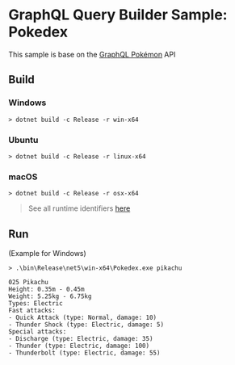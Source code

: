 # GraphQL Query Builder Sample: Pokedex

This sample is base on the [GraphQL Pokémon](https://github.com/lucasbento/graphql-pokemon) API

## Build

### Windows

```console
> dotnet build -c Release -r win-x64
```

### Ubuntu

```console
> dotnet build -c Release -r linux-x64
```

### macOS

```console
> dotnet build -c Release -r osx-x64
```

> See all runtime identifiers [here](https://docs.microsoft.com/en-us/dotnet/core/rid-catalog)

## Run

(Example for Windows)

```console
> .\bin\Release\net5\win-x64\Pokedex.exe pikachu
```

```console
025 Pikachu
Height: 0.35m - 0.45m
Weight: 5.25kg - 6.75kg
Types: Electric
Fast attacks:
- Quick Attack (type: Normal, damage: 10)
- Thunder Shock (type: Electric, damage: 5)
Special attacks:
- Discharge (type: Electric, damage: 35)
- Thunder (type: Electric, damage: 100)
- Thunderbolt (type: Electric, damage: 55)
```
